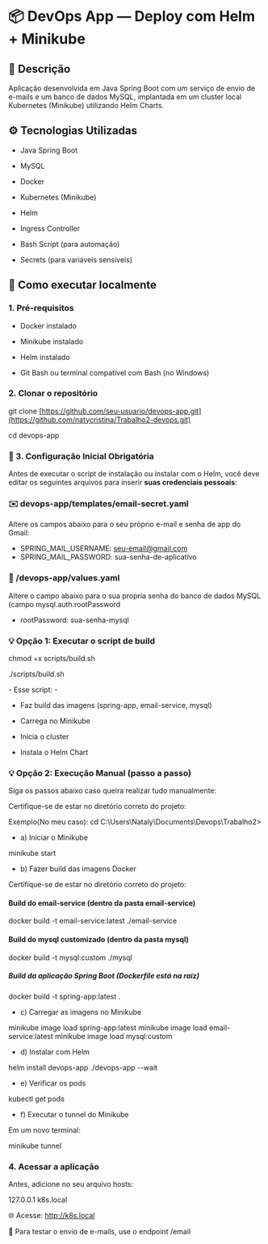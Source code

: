# 📦 DevOps App — Deploy com Helm + Minikube

## 📝 Descrição

Aplicação desenvolvida em Java Spring Boot com um serviço de envio de e-mails e um banco de dados MySQL, implantada em um cluster local Kubernetes (Minikube) utilizando Helm Charts.

## ⚙️ Tecnologias Utilizadas

- Java Spring Boot

- MySQL

- Docker

- Kubernetes (Minikube)

- Helm

- Ingress Controller

- Bash Script (para automação)

- Secrets (para variáveis sensíveis)

## 🚀 Como executar localmente

### 1. Pré-requisitos
 
 - Docker instalado

 - Minikube instalado

 - Helm instalado

 - Git Bash ou terminal compatível com Bash (no Windows)

### 2. Clonar o repositório

git clone [https://github.com/seu-usuario/devops-app.git](https://github.com/natycristina/Trabalho2-devops.git)

cd devops-app

### 🔧 3. Configuração Inicial Obrigatória

Antes de executar o script de instalação ou instalar com o Helm, você deve editar os seguintes arquivos para inserir **suas credenciais pessoais**:

### ✉️ devops-app/templates/email-secret.yaml

Altere os campos abaixo para o seu próprio e-mail e senha de app do Gmail:

- SPRING_MAIL_USERNAME: seu-email@gmail.com
- SPRING_MAIL_PASSWORD: sua-senha-de-aplicativo

### 🔐 /devops-app/values.yaml

Altere o campo abaixo para o sua propria senha do banco de dados MySQL (campo mysql.auth.rootPassword

- rootPassword: sua-senha-mysql
  
### 💡 Opção 1:  Executar o script de build

chmod +x scripts/build.sh

./scripts/build.sh

*-* Esse script: *-*

- Faz build das imagens (spring-app, email-service, mysql)

- Carrega no Minikube

- Inicia o cluster

- Instala o Helm Chart

### 💡 Opção 2: Execução Manual (passo a passo)

Siga os passos abaixo caso queira realizar tudo manualmente:

Certifique-se de estar no diretório correto do projeto:

Exemplo(No meu caso): cd C:\Users\Nataly\Documents\Devops\Trabalho2>


- a) Iniciar o Minikube
  
minikube start

- b) Fazer build das imagens Docker

Certifique-se de estar no diretório correto do projeto:


#### Build do email-service (dentro da pasta email-service)
docker build -t email-service:latest ./email-service 

#### Build do mysql customizado (dentro da pasta mysql)
docker build -t mysql:custom ./mysql 

##### Build da aplicação Spring Boot (Dockerfile está na raiz)
docker build -t spring-app:latest . 


- c) Carregar as imagens no Minikube
  

minikube image load spring-app:latest 
minikube image load email-service:latest 
minikube image load mysql:custom 

- d) Instalar com Helm


helm install devops-app ./devops-app --wait


- e) Verificar os pods


kubectl get pods


- f) Executar o tunnel do Minikube

Em um novo terminal:


minikube tunnel


### 4. Acessar a aplicação
Antes, adicione no seu arquivo hosts:

127.0.0.1 k8s.local

🌐 Acesse: http://k8s.local

📧 Para testar o envio de e-mails, use o endpoint /email
